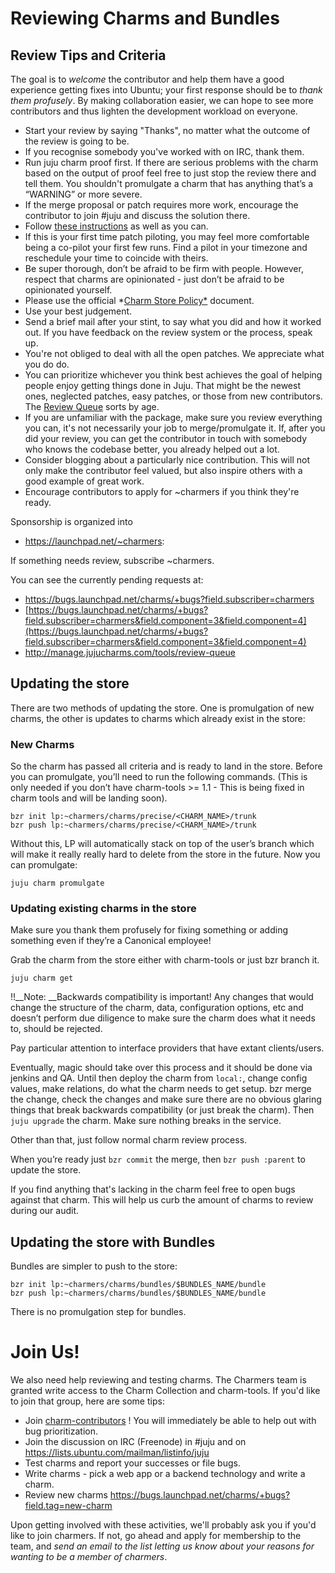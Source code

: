 # Reviewing Charms and Bundles

## Review Tips and Criteria

The goal is to *welcome* the contributor and help them have a good experience
getting fixes into Ubuntu; your first response should be to *thank them
profusely*. By making collaboration easier, we can hope to see more contributors
and thus lighten the development workload on everyone.

  - Start your review by saying "Thanks", no matter what the outcome of the review is going to be.
  - If you recognise somebody you've worked with on IRC, thank them.
  - Run juju charm proof first. If there are serious problems with the charm based on the output of proof feel free to just stop the review there and tell them. You shouldn't promulgate a charm that has anything that’s a “WARNING” or more severe.
  - If the merge proposal or patch requires more work, encourage the contributor to join #juju and discuss the solution there.
  - Follow [these instructions](http://wiki.bazaar.canonical.com/PatchPilot) as well as you can.
  - If this is your first time patch piloting, you may feel more comfortable being a co-pilot your first few runs. Find a pilot in your timezone and reschedule your time to coincide with theirs.
  - Be super thorough, don’t be afraid to be firm with people. However, respect that charms are opinionated - just don’t be afraid to be opinionated yourself.
  - Please use the official *[Charm Store Policy*](policy.html) document.
  - Use your best judgement.
  - Send a brief mail after your stint, to say what you did and how it worked out. If you have feedback on the review system or the process, speak up.
  - You're not obliged to deal with all the open patches. We appreciate what you do do.
  - You can prioritize whichever you think best achieves the goal of helping people enjoy getting things done in Juju. That might be the newest ones, neglected patches, easy patches, or those from new contributors. The [Review Queue](http://manage.jujucharms.com/tools/review-queue) sorts by age.
  - If you are unfamiliar with the package, make sure you review everything you can, it's not necessarily your job to merge/promulgate it. If, after you did your review, you can get the contributor in touch with somebody who knows the codebase better, you already helped out a lot.
  - Consider blogging about a particularly nice contribution. This will not only make the contributor feel valued, but also inspire others with a good example of great work.
  - Encourage contributors to apply for ~charmers if you think they're ready.

Sponsorship is organized into

  - <https://launchpad.net/~charmers>:

If something needs review, subscribe ~charmers.

You can see the currently pending requests at:

  - <https://bugs.launchpad.net/charms/+bugs?field.subscriber=charmers>
  - [https://bugs.launchpad.net/charms/+bugs?field.subscriber=charmers&field.component=3&field.component=4](https://bugs.launchpad.net/charms/+bugs?field.subscriber=charmers&field.component=3&field.component=4)
  - <http://manage.jujucharms.com/tools/review-queue>

## Updating the store

There are two methods of updating the store. One is promulgation of new charms,
the other is updates to charms which already exist in the store:

### New Charms

So the charm has passed all criteria and is ready to land in the store. Before
you can promulgate, you’ll need to run the following commands. (This is only
needed if you don’t have charm-tools >= 1.1 \- This is being fixed in charm
tools and will be landing soon).

    bzr init lp:~charmers/charms/precise/<CHARM_NAME>/trunk
    bzr push lp:~charmers/charms/precise/<CHARM_NAME>/trunk

Without this, LP will automatically stack on top of the user’s branch which will
make it really really hard to delete from the store in the future. Now you can
promulgate:

    juju charm promulgate 

### Updating existing charms in the store

Make sure you thank them profusely for fixing something or adding something even
if they’re a Canonical employee!

Grab the charm from the store either with charm-tools or just bzr branch it.

    juju charm get 

!!__Note: __Backwards compatibility is important! Any changes that would change
the structure of the charm, data, configuration options, etc and doesn’t perform
due diligence to make sure the charm does what it needs to, should be rejected.

Pay particular attention to interface providers that have extant clients/users.

Eventually, magic should take over this process and it should be done via
jenkins and QA. Until then deploy the charm from `local:`, change config values,
make relations, do what the charm needs to get setup. bzr merge the change,
check the changes and make sure there are no obvious glaring things that break
backwards compatibility (or just break the charm). Then `juju upgrade` the
charm. Make sure nothing breaks in the service.

Other than that, just follow normal charm review process.

When you’re ready just `bzr commit` the merge, then `bzr push :parent` to update
the store.

If you find anything that's lacking in the charm feel free to open bugs against
that charm. This will help us curb the amount of charms to review during our
audit.

## Updating the store with Bundles

Bundles are simpler to push to the store:

    bzr init lp:~charmers/charms/bundles/$BUNDLES_NAME/bundle
    bzr push lp:~charmers/charms/bundles/$BUNDLES_NAME/bundle 

There is no promulgation step for bundles.

# Join Us!

We also need help reviewing and testing charms. The Charmers team is granted
write access to the Charm Collection and charm-tools. If you'd like to join that
group, here are some tips:

  - Join [charm-contributors](https://launchpad.net/~charm-contributors) ! You will immediately be able to help out with bug prioritization.
  - Join the discussion on IRC (Freenode) in #juju and on <https://lists.ubuntu.com/mailman/listinfo/juju>
  - Test charms and report your successes or file bugs.
  - Write charms - pick a web app or a backend technology and write a charm.
  - Review new charms <https://bugs.launchpad.net/charms/+bugs?field.tag=new-charm>

Upon getting involved with these activities, we'll probably ask you if you'd
like to join charmers. If not, go ahead and apply for membership to the team,
and *send an email to the list letting us know about your reasons for wanting to
be a member of charmers*.
